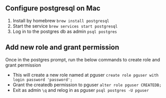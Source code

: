 ## Configure postgresql on Mac
1. Install by homebrew `brew install postgresql`
2. Start the service `brew services start postgresql`
3. Log in to the postgres db as admin `psql postgres`
## Add new role and grant permission
Once in the postgres prompt, run the below commands to create role and grant permission
- This will create a new role named at pguser `create role pguser with login password 'password';`
- Grant the createdb permission to pguser `alter role pguser CREATEDB;`
- Exit as admin `\q` and relog in as pguser `psql postgres -U pguser`
